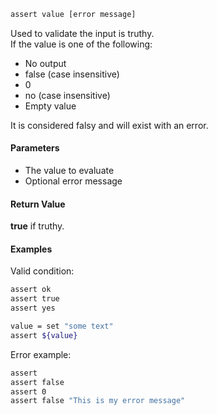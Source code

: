 ```sh
assert value [error message]
```

Used to validate the input is truthy.<br>
If the value is one of the following:

* No output
* false (case insensitive)
* 0
* no (case insensitive)
* Empty value

It is considered falsy and will exist with an error.

#### Parameters

* The value to evaluate
* Optional error message

#### Return Value

**true** if truthy.

#### Examples

Valid condition:

```sh
assert ok
assert true
assert yes

value = set "some text"
assert ${value}
```

Error example:

```sh
assert
assert false
assert 0
assert false "This is my error message"
```
